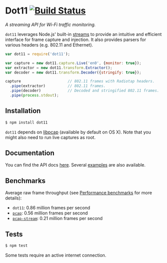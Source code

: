 # Dot11 [![Build Status](https://travis-ci.org/mtth/dot11.svg?branch=master)](https://travis-ci.org/mtth/dot11)

*A streaming API for Wi-Fi traffic monitoring.*

`dot11` leverages Node.js' built-in
[streams](http://nodejs.org/api/stream.html) to provide an intuitive and
efficient interface for frame capture and injection. It also provides parsers
for various headers (e.g. 802.11 and Ethernet).

```javascript
var dot11 = require('dot11');

var capture = new dot11.capture.Live('en0', {monitor: true});
var extractor = new dot11.transform.Extractor();
var decoder = new dot11.transform.Decoder({stringify: true});

capture                     // 802.11 frames with Radiotap headers.
  .pipe(extractor)          // 802.11 frames.
  .pipe(decoder)            // Decoded and stringified 802.11 frames.
  .pipe(process.stdout);
```


## Installation

```bash
$ npm install dot11
```

`dot11` depends on [libpcap](http://www.tcpdump.org/) (available by default on
OS X). Note that you might also need to run live captures as root.


## Documentation

You can find the API docs
[here](https://github.com/mtth/dot11/blob/master/doc/api.md). Several
[examples](https://github.com/mtth/dot11/blob/master/doc/examples.md) are also
available.


## Benchmarks

Average raw frame throughput (see [Performance
benchmarks](https://github.com/mtth/dot11/blob/master/doc/perf.md) for more
details):

+ `dot11`: 0.86 million frames per second
+ [`pcap`](https://github.com/mranney/node_pcap): 0.56 million frames per second
+ [`pcap-stream`](https://github.com/wanderview/node-pcap-stream): 0.21 million frames per second


## Tests

```bash
$ npm test
```

Some tests require an active internet connection.
